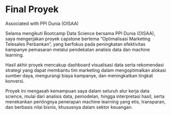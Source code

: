 # Final Proyek

Associated with PPI Dunia (OISAA)

Selama mengikuti Bootcamp Data Science bersama PPI Dunia (OISAA), saya mengerjakan proyek capstone bertema “Optimalisasi Marketing Telesales Perbankan”, yang berfokus pada peningkatan efektivitas kampanye pemasaran melalui pendekatan analisis data dan machine learning.

Hasil akhir proyek mencakup dashboard visualisasi data serta rekomendasi strategi yang dapat membantu tim marketing dalam mengoptimalkan alokasi sumber daya, mengurangi biaya kampanye, dan meningkatkan tingkat konversi.

Proyek ini mengasah kemampuan saya dalam seluruh alur kerja data science, mulai dari analisis data, pemodelan, hingga interpretasi hasil, serta menekankan pentingnya penerapan machine learning yang etis, transparan, dan berbasis nilai bisnis, khususnya dalam sektor keuangan.

